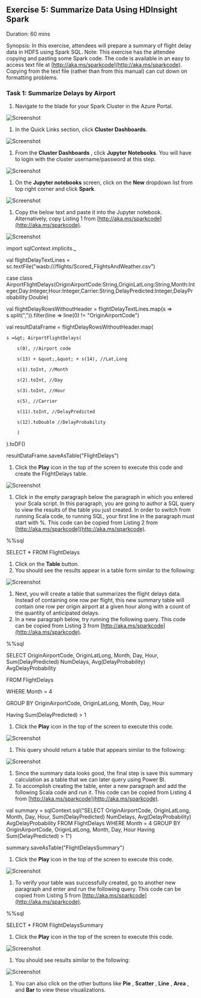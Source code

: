## Exercise 5: Summarize Data Using HDInsight Spark

Duration: 60 mins

Synopsis: In this exercise, attendees will prepare a summary of flight delay data in HDFS using Spark SQL. Note: This exercise has the attendee copying and pasting some Spark code. The code is available in an easy to access text file at [http://aka.ms/sparkcode](http://aka.ms/sparkcode). Copying from the text file (rather than from this manual) can cut down on formatting problems.

### Task 1: Summarize Delays by Airport

1. Navigate to the blade for your Spark Cluster in the Azure Portal.

![Screenshot](images/summarize_delays_by_airport_0.png)

1. In the Quick Links section, click **Cluster Dashboards**.

![Screenshot](images/summarize_delays_by_airport_1.png)

1. From the **Cluster Dashboards** , click **Jupyter Notebooks**. You will have to login with the cluster username/password at this step.

![Screenshot](images/summarize_delays_by_airport_2.png)

1. On the **Jupyter notebooks** screen, click on the **New** dropdown list from top right corner and click **Spark**.

![Screenshot](images/summarize_delays_by_airport_3.png)

1. Copy the below text and paste it into the Jupyter notebook. Alternatively, copy Listing 1 from [http://aka.ms/sparkcode](http://aka.ms/sparkcode).

![Screenshot](images/summarize_delays_by_airport_4.png)

import sqlContext.implicits.\_

val flightDelayTextLines = sc.textFile(&quot;wasb:///flights/Scored\_FlightsAndWeather.csv&quot;)

case class AirportFlightDelays(OriginAirportCode:String,OriginLatLong:String,Month:Integer,Day:Integer,Hour:Integer,Carrier:String,DelayPredicted:Integer,DelayProbability:Double)

val flightDelayRowsWithoutHeader = flightDelayTextLines.map(s =&gt; s.split(&quot;,&quot;)).filter(line =&gt; line(0) != &quot;OriginAirportCode&quot;)

val resultDataFrame = flightDelayRowsWithoutHeader.map(

    s =&gt; AirportFlightDelays(

        s(0), //Airport code

        s(13) + &quot;,&quot; + s(14), //Lat,Long

        s(1).toInt, //Month

        s(2).toInt, //Day

        s(3).toInt, //Hour

        s(5), //Carrier

        s(11).toInt, //DelayPredicted

        s(12).toDouble //DelayProbability

        )

).toDF()

resultDataFrame.saveAsTable(&quot;FlightDelays&quot;)

1. Click the **Play** icon in the top of the screen to execute this code and create the FlightDelays table.

![Screenshot](images/summarize_delays_by_airport_5.png)

1. Click in the empty paragraph below the paragraph in which you entered your Scala script. In this paragraph, you are going to author a SQL query to view the results of the table you just created. In order to switch from running Scala code, to running SQL, your first line in the paragraph must start with %. This code can be copied from Listing 2 from [http://aka.ms/sparkcode](http://aka.ms/sparkcode).

%%sql

SELECT \* FROM FlightDelays

1. Click on the **Table** button.
2. You should see the results appear in a table form similar to the following:

![Screenshot](images/summarize_delays_by_airport_6.png)

1. Next, you will create a table that summarizes the flight delays data. Instead of containing one row per flight, this new summary table will contain one row per origin airport at a given hour along with a count of the quantity of anticipated delays.
2. In a new paragraph below, try running the following query. This code can be copied from Listing 3 from [http://aka.ms/sparkcode](http://aka.ms/sparkcode).

%%sql

SELECT  OriginAirportCode, OriginLatLong, Month, Day, Hour, Sum(DelayPredicted) NumDelays, Avg(DelayProbability) AvgDelayProbability

FROM FlightDelays

WHERE Month = 4

GROUP BY OriginAirportCode, OriginLatLong, Month, Day, Hour

Having Sum(DelayPredicted) &gt; 1

1. Click the **Play** icon in the top of the screen to execute this code.

![Screenshot](images/summarize_delays_by_airport_7.png)

1. This query should return a table that appears similar to the following:

![Screenshot](images/summarize_delays_by_airport_8.png)

1. Since the summary data looks good, the final step is save this summary calculation as a table that we can later query using Power BI.
2. To accomplish creating the table, enter a new paragraph and add the following Scala code and run it. This code can be copied from Listing 4 from [http://aka.ms/sparkcode](http://aka.ms/sparkcode).

val summary = sqlContext.sql(&quot;SELECT  OriginAirportCode, OriginLatLong, Month, Day, Hour, Sum(DelayPredicted) NumDelays, Avg(DelayProbability) AvgDelayProbability FROM FlightDelays WHERE Month = 4 GROUP BY OriginAirportCode, OriginLatLong, Month, Day, Hour Having Sum(DelayPredicted) &gt; 1&quot;)

summary.saveAsTable(&quot;FlightDelaysSummary&quot;)

1. Click the **Play** icon in the top of the screen to execute this code.

![Screenshot](images/summarize_delays_by_airport_9.png)

1. To verify your table was successfully created, go to another new paragraph and enter and run the following query. This code can be copied from Listing 5 from [http://aka.ms/sparkcode](http://aka.ms/sparkcode).

%%sql

SELECT \* FROM FlightDelaysSummary

1. Click the **Play** icon in the top of the screen to execute this code.

![Screenshot](images/summarize_delays_by_airport_10.png)

1. You should see results similar to the following:

![Screenshot](images/summarize_delays_by_airport_11.png)

1. You can also click on the other buttons like **Pie** , **Scatter** , **Line** , **Area** , and **Bar** to view these visualizations.
